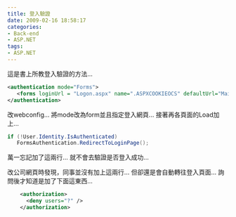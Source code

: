 ```yaml
---
title: 登入驗證
date: 2009-02-16 18:58:17
categories:
- Back-end
- ASP.NET
tags:
- ASP.NET
---
```

這是書上所教登入驗證的方法...

<!--more-->

``` xml
<authentication mode="Forms">
   <forms loginUrl = "Logon.aspx" name=".ASPXCOOKIEOCS" defaultUrl="Main.aspx"/>
</authentication>
```

改webconfig...
將mode改為form並且指定登入網頁...
接著再各頁面的Load加上...

``` csharp
if (!User.Identity.IsAuthenticated)
   FormsAuthentication.RedirectToLoginPage();
```

萬一忘記加了這兩行...
就不會去驗證是否登入成功...

改公司網頁時發現，同事並沒有加上這兩行...
但卻還是會自動轉往登入頁面...
詢問後才知道是加了下面這東西...

``` xml
    <authorization>
      <deny users="?" />
    </authorization>
```